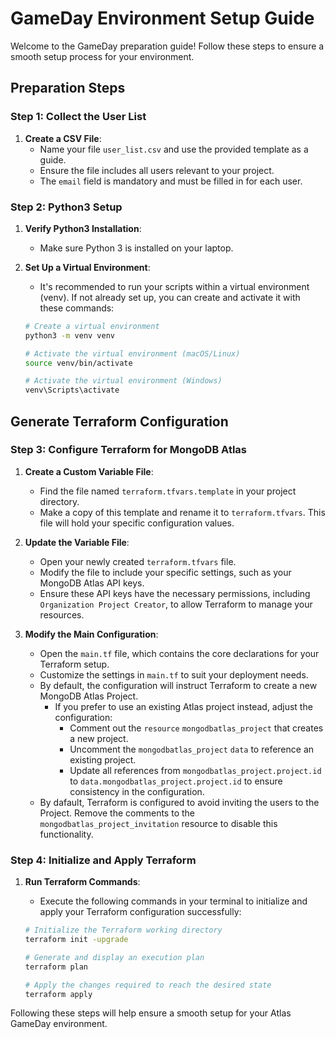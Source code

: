 # GameDay Environment Setup Guide

Welcome to the GameDay preparation guide! Follow these steps to ensure a smooth setup process for your environment.

## Preparation Steps

### Step 1: Collect the User List

1. **Create a CSV File**: 
   - Name your file `user_list.csv` and use the provided template as a guide.
   - Ensure the file includes all users relevant to your project.
   - The `email` field is mandatory and must be filled in for each user.

### Step 2: Python3 Setup

1. **Verify Python3 Installation**:
   - Make sure Python 3 is installed on your laptop.
   
2. **Set Up a Virtual Environment**:
   - It's recommended to run your scripts within a virtual environment (venv). If not already set up, you can create and activate it with these commands:

   ```bash
   # Create a virtual environment
   python3 -m venv venv

   # Activate the virtual environment (macOS/Linux)
   source venv/bin/activate

   # Activate the virtual environment (Windows)
   venv\Scripts\activate
   ```

## Generate Terraform Configuration

### Step 3: Configure Terraform for MongoDB Atlas

1. **Create a Custom Variable File**:
   - Find the file named `terraform.tfvars.template` in your project directory.
   - Make a copy of this template and rename it to `terraform.tfvars`. This file will hold your specific configuration values.

2. **Update the Variable File**:
   - Open your newly created `terraform.tfvars` file.
   - Modify the file to include your specific settings, such as your MongoDB Atlas API keys.
   - Ensure these API keys have the necessary permissions, including `Organization Project Creator`, to allow Terraform to manage your resources.

3. **Modify the Main Configuration**:
   - Open the `main.tf` file, which contains the core declarations for your Terraform setup.
   - Customize the settings in `main.tf` to suit your deployment needs.
   - By default, the configuration will instruct Terraform to create a new MongoDB Atlas Project.
     - If you prefer to use an existing Atlas project instead, adjust the configuration:
       - Comment out the `resource` `mongodbatlas_project` that creates a new project.
       - Uncomment the `mongodbatlas_project` `data` to reference an existing project.
       - Update all references from `mongodbatlas_project.project.id` to `data.mongodbatlas_project.project.id` to ensure consistency in the configuration.
   - By dafault, Terraform is configured to avoid inviting the users to the Project. Remove the comments to the `mongodbatlas_project_invitation` resource to disable this functionality.

### Step 4: Initialize and Apply Terraform

1. **Run Terraform Commands**:
   - Execute the following commands in your terminal to initialize and apply your Terraform configuration successfully:

   ```bash
   # Initialize the Terraform working directory
   terraform init -upgrade

   # Generate and display an execution plan
   terraform plan

   # Apply the changes required to reach the desired state
   terraform apply
   ```

Following these steps will help ensure a smooth setup for your Atlas GameDay environment.
